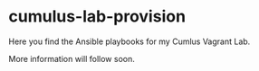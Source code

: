 # cumulus-lab-provision

Here you find the Ansible playbooks for my Cumlus Vagrant Lab.

More information will follow soon.
